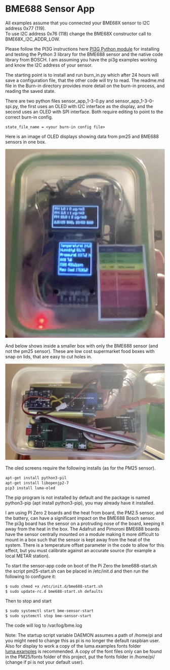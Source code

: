 # BME688 Sensor App

All examples assume that you connected your BME68X sensor to I2C address 0x77 (119).<br>
To use I2C address 0x76 (118) change the BME68X constructor call to BME68X_I2C_ADDR_LOW.

Please follow the PI3G instructions here [PI3G Python module](https://github.com/pi3g/bme68x-python-library) for installing and testing the Python 3 library for the BME688 sensor and the native code library from BOSCH. I am assuming you have the pi3g examples working and know the I2C address of your sensor.

The starting point is to install and run burn_in.py which after 24 hours will save a configuration file, that the other code will try to read. The readme.md file in the Burn-in directory provides more detail on the burn-in process, and reading the saved state.

There are two python files sensor_app_1-3-0.py and sensor_app_1-3-0-spi.py, the first uses an OLED with I2C interface as the display, and the second uses an OLED with SPI interface.  Both require editing to point to the correct burn-in config.

```
state_file_name = <your burn-in config file>
```
Here is an image of OLED displays showing data from pm25 and BME688 sensors in one box.

![OLED](bme-oled.jpg)

And below shows inside a smaller box with only the BME688 sensor (and not the pm25 sensor). These are low cost supermarket food boxes with snap on lids, that are easy to cut holes in.

![Box](bme688box.jpg)

The oled screens require the following installs (as for the PM25 sensor). 

```
apt-get install python3-pil
apt-get install libopenjp2-7
pip3 install luma-oled
```
The pip program is not installed by default and the package is named python3-pip (apt install python3-pip), you may already have it installed.

I am using PI Zero 2 boards and the heat from board, the PM2.5 sensor, and the battery, can have a significant impact on the BME688 Bosch sensor.  The pi3g board has the sensor on a protruding nose of the board, keeping it away from the heat in the box. The Adafruit and Pimoroni BME688 boards have the sensor centrally mounted on a module making it more  difficult to mount in a box such that the sensor is kept away from the heat of the system.   There is a temperature offset parameter in the code to allow for this effect, but you must calibrate against an accurate source (for example a local METAR station).

To start the sensor-app code on boot of the Pi Zero the bme688-start.sh the script pm25-start.sh can be placed in /etc/init.d and then run the following to configure it:

```
$ sudo chmod +x /etc/init.d/bme688-start.sh
$ sudo update-rc.d bme688-start.sh defaults
```
Then to stop and start

```
$ sudo systemctl start bme-sensor-start
$ sudo systemctl stop bme-sensor-start
```

The code will log to /var/log/bme.log

Note: The startup script variable DAEMON assumes a path of /home/pi and you might need to change this as pi is no longer the default raspbian user. Also for display to work a copy of the luma.examples fonts folder [luma.examples](https://github.com/rm-hull/luma.examples) is recommended. A copy of the font files only can be found in the PM25/fonts folder of this project, put the fonts folder in /home/pi/ (change if pi is not your default user).
